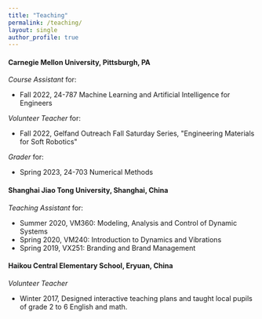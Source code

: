 ```yaml
---
title: "Teaching"
permalink: /teaching/
layout: single
author_profile: true
---
```



#### Carnegie Mellon University, Pittsburgh, PA

_Course Assistant_ for:

- Fall 2022, 24-787 Machine Learning and Artificial Intelligence for Engineers

_Volunteer Teacher_ for:

- Fall 2022, Gelfand Outreach Fall Saturday Series, "Engineering Materials for Soft Robotics"

_Grader_ for:

- Spring 2023, 24-703 Numerical Methods

#### Shanghai Jiao Tong University, Shanghai, China

_Teaching Assistant_ for:

- Summer 2020, VM360: Modeling, Analysis and Control of Dynamic Systems
- Spring 2020, VM240: Introduction to Dynamics and Vibrations
- Spring 2019, VX251: Branding and Brand Management

#### Haikou Central Elementary School, Eryuan, China

_Volunteer Teacher_

- Winter 2017, Designed interactive teaching plans and taught local pupils of grade 2 to 6 English and math.
